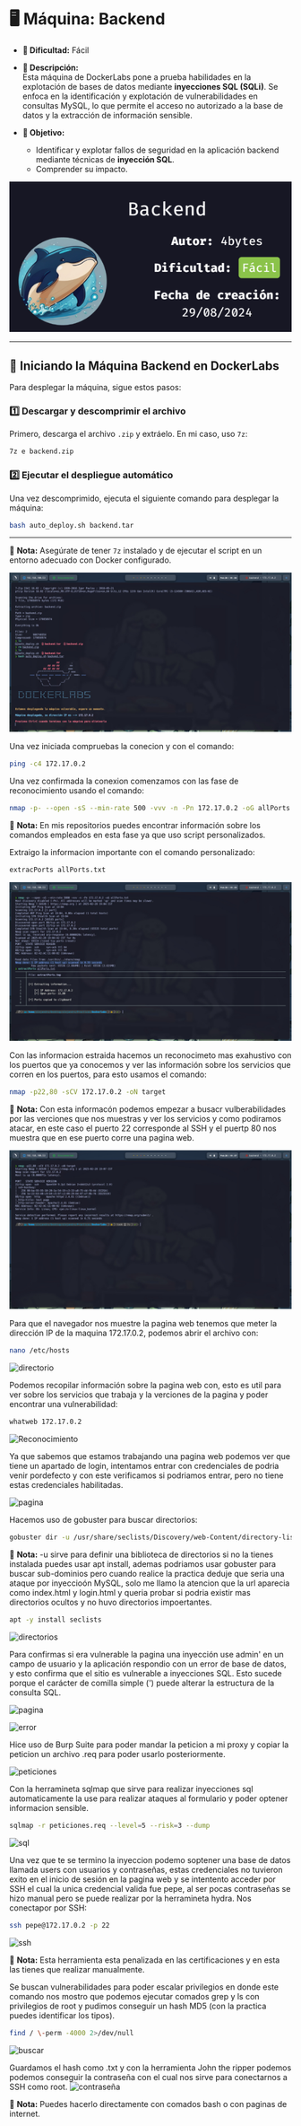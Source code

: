 # 🖥️ **Máquina: Backend**  
- **🔹 Dificultad:** Fácil  
- **📌 Descripción:**  
  Esta máquina de DockerLabs pone a prueba habilidades en la explotación de bases de datos mediante **inyecciones SQL (SQLi)**. Se enfoca en la identificación y explotación de vulnerabilidades en consultas MySQL, lo que permite el acceso no autorizado a la base de datos y la extracción de información sensible.  

- **🎯 Objetivo:**  
  - Identificar y explotar fallos de seguridad en la aplicación backend mediante técnicas de **inyección SQL**.  
  - Comprender su impacto.  

![Máquina Backend](/Backend/Images/Maquina.png)

---

## 🚀 **Iniciando la Máquina Backend en DockerLabs**  

Para desplegar la máquina, sigue estos pasos:  

### 1️⃣ **Descargar y descomprimir el archivo**  
Primero, descarga el archivo `.zip` y extráelo. En mi caso, uso `7z`:  

```bash
7z e backend.zip
```

### 2️⃣ **Ejecutar el despliegue automático**  
Una vez descomprimido, ejecuta el siguiente comando para desplegar la máquina:  

```bash
bash auto_deploy.sh backend.tar
```

---

📌 **Nota:** Asegúrate de tener `7z` instalado y de ejecutar el script en un entorno adecuado con Docker configurado.  

![Máquina Iniciada](/Backend/Images/inicio.jpeg)

Una vez iniciada compruebas la conecion y con el comando:
```bash
ping -c4 172.17.0.2
```
Una vez confirmada la conexion comenzamos con las fase de reconocimiento usando el comando:
```bash
nmap -p- --open -sS --min-rate 500 -vvv -n -Pn 172.17.0.2 -oG allPorts.txt
```
📌 **Nota:** En mis repositorios puedes encontrar información sobre los comandos empleados en esta fase ya que uso script personalizados.

Extraigo la informacion importante con el comando personalizado:
```bash
extracPorts allPorts.txt
```
![Reconocimiento](/Backend/Images/escaneo.jpeg)

Con las informacion estraida hacemos un reconocimeto mas exahustivo con los puertos que ya conocemos y ver las información sobre los servicios que corren en los puertos, para esto usamos el comando:
```bash
nmap -p22,80 -sCV 172.17.0.2 -oN target
```
📌 **Nota:** Con esta informacón podemos empezar a busacr vulberabilidades por las verciones que nos muestras y ver los servicios y como podiramos atacar, en este caso el puerto 22 corresponde al SSH y el puertp 80 nos muestra que en ese puerto corre una pagina web.

![Reconocimiento](/Backend/Images/puertos.jpeg)

Para que el navegador nos muestre la pagina web tenemos que meter la dirección IP de la maquina 172.17.0.2, podemos abrir el archivo con:
```bash
nano /etc/hosts
```
![directorio](/Backend/Images/etc/hosts.jpeg)

Podemos recopilar información sobre la pagina web con, esto es util para ver sobre los servicios que trabaja y la verciones de la pagina y poder encontrar una vulnerabilidad:
```bash
whatweb 172.17.0.2
```
![Reconocimiento](/Backend/Images/etc/whatweb.jpeg)

Ya que sabemos que estamos trabajando una pagina web podemos ver que tiene un apartado de login, intentamos entrar con credenciales de podria venir pordefecto y con este verificamos si podriamos entrar, pero no tiene estas credenciales habilitadas.

![pagina](/Backend/Images/etc/pruebas.jpeg)

Hacemos uso de gobuster para buscar directorios:
```bash
gobuster dir -u /usr/share/seclists/Discovery/web-Content/directory-list-2.3-medium.txt -t 20 -add-slash -b '403,404 -x php,html,txt
```
📌 **Nota:** -u sirve para definir una biblioteca de directorios si no la tienes instalada puedes usar apt install, ademas podriamos usar gobuster para buscar sub-dominios pero cuando realice la practica deduje que seria una ataque por inyeccioón MySQL, solo me llamo la atencion que la url aparecia como index.html y login.html y queria probar si podria existir mas directorios ocultos y no huvo directorios impoertantes.
```bash
apt -y install seclists
```

![directorios](/Backend/Images/etc/directorios.jpeg)

Para confirmas si era vulnerable la pagina una inyección use admin' en un campo de usuario y la aplicación respondio con un error de base de datos, y esto confirma que el sitio es vulnerable a inyecciones SQL. Esto sucede porque el carácter de comilla simple (') puede alterar la estructura de la consulta SQL.

![pagina](/Backend/Images/etc/pagina.jpeg)

![error](/Backend/Images/etc/sql.jpeg)

Hice uso de Burp Suite para poder mandar la peticion a mi proxy y copiar la peticion un archivo .req para poder usarlo posteriormente.

![peticiones](/Backend/Images/etc/peticion.jpeg)

Con la herramineta sqlmap que sirve para realizar inyecciones sql automaticamente la use para realizar ataques al formulario y poder optener informacion sensible.
```bash
sqlmap -r peticiones.req --level=5 --risk=3 --dump 
```
![sql](/Backend/Images/etc/sqlmap.jpeg)

Una vez que te se termino la inyeccion podemo soptener una base de datos llamada users con usuarios y contraseñas, estas credenciales no tuvieron exito en el inicio de sesión en la pagina web y se intentento acceder por SSH el cual la unica credencial valida fue pepe, al ser pocas contraseñas se hizo manual pero se puede realizar por la herramineta hydra.
Nos conectapor por SSH:
```bash
ssh pepe@172.17.0.2 -p 22
```
![ssh](/Backend/Images/etc/conectarssh.jpeg)

📌 **Nota:** Esta herramienta esta penalizada en las certificaciones y en esta las tienes que realizar manualmente.

Se buscan vulnerabilidades para poder escalar privilegios en donde este comando nos mostro que podemos ejecutar comados grep y ls con privilegios de root y pudimos conseguir un hash MD5 (con la practica puedes identificar los tipos). 
```bash
find / \-perm -4000 2>/dev/null
```
![buscar](/Backend/Images/etc/Buscar.jpeg)

Guardamos el hash como .txt y con la herramienta John the ripper podemos podemos conseguir la contraseña con el cual nos sirve para conectarnos a SSH como root.
![contraseña](/Backend/Images/etc/ContraseñaRoot.jpeg)

📌 **Nota:** Puedes hacerlo directamente con comados bash o con paginas de internet.

